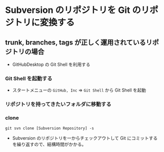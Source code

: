 # Subversion のリポジトリを Git のリポジトリに変換する

## trunk, branches, tags が正しく運用されているリポジトリの場合
* GitHubDesktop の Git Shell を利用する

### Git Shell を起動する
* スタートメニューの `GitHub, Inc` => `Git Shell` から Git Shell を起動


### リポジトリを持ってきたいフォルダに移動する


### clone
```
git svn clone [Subversion Repository] -s
```

* Subversion のリポジトリを一からチェックアウトして Git にコミットするを繰り返すので、結構時間がかかる。
